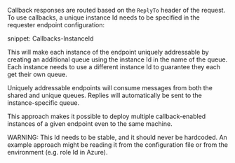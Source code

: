 
Callback responses are routed based on the `ReplyTo` header of the request. To use callbacks, a unique instance Id needs to be specified in the requester endpoint configuration:

snippet: Callbacks-InstanceId

This will make each instance of the endpoint uniquely addressable by creating an additional queue using the instance Id in the name of the queue. Each instance needs to use a different instance Id to guarantee they each get their own queue.

Uniquely addressable endpoints will consume messages from both the shared and unique queues. Replies will automatically be sent to the instance-specific queue.

This approach makes it possible to deploy multiple callback-enabled instances of a given endpoint even to the same machine.

WARNING: This Id needs to be stable, and it should never be hardcoded. An example approach might be reading it from the configuration file or from the environment (e.g. role Id in Azure).
